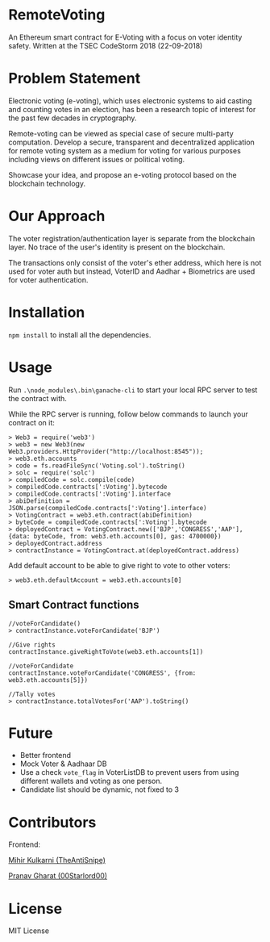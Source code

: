 # RemoteVoting

An Ethereum smart contract for E-Voting with a focus on voter identity safety. Written at the TSEC CodeStorm 2018 (22-09-2018)

# Problem Statement

Electronic voting (e-voting), which uses electronic systems to aid casting and counting votes in an election, has been a research topic of interest for the past few decades in cryptography. 
 
Remote-voting can be viewed as special case of secure multi-party computation. Develop a secure, transparent and decentralized application for  remote voting system as a medium for voting for various purposes including views on different issues or political voting.

Showcase your idea, and propose an e-voting protocol based on the blockchain technology.

# Our Approach

The voter registration/authentication layer is separate from the blockchain layer. No trace of the user's identity is present on the blockchain.

The transactions only consist of the voter's ether address, which here is not used for voter auth but instead, VoterID and Aadhar + Biometrics are used for voter authentication.

# Installation

`npm install` to install all the dependencies.

# Usage

Run `.\node_modules\.bin\ganache-cli` to start your local RPC server to test the contract with.

While the RPC server is running, follow below commands to launch your contract on it:

```
> Web3 = require('web3')
> web3 = new Web3(new Web3.providers.HttpProvider("http://localhost:8545"));
> web3.eth.accounts
> code = fs.readFileSync('Voting.sol').toString()
> solc = require('solc')
> compiledCode = solc.compile(code)
> compiledCode.contracts[':Voting'].bytecode
> compiledCode.contracts[':Voting'].interface
> abiDefinition = JSON.parse(compiledCode.contracts[':Voting'].interface)
> VotingContract = web3.eth.contract(abiDefinition)
> byteCode = compiledCode.contracts[':Voting'].bytecode
> deployedContract = VotingContract.new(['BJP','CONGRESS','AAP'],{data: byteCode, from: web3.eth.accounts[0], gas: 4700000})
> deployedContract.address
> contractInstance = VotingContract.at(deployedContract.address)
```

Add default account to be able to give right to vote to other voters:
```
> web3.eth.defaultAccount = web3.eth.accounts[0]
```

## Smart Contract functions
```
//voteForCandidate()
> contractInstance.voteForCandidate('BJP')

//Give rights
contractInstance.giveRightToVote(web3.eth.accounts[1])

//voteForCandidate
contractInstance.voteForCandidate('CONGRESS', {from: web3.eth.accounts[5]})

//Tally votes
> contractInstance.totalVotesFor('AAP').toString()
```

# Future
- Better frontend
- Mock Voter & Aadhaar DB
- Use a check `vote_flag` in VoterListDB to prevent users from using different wallets and voting as one person.
- Candidate list should be dynamic, not fixed to 3

# Contributors
Frontend:

[Mihir Kulkarni (TheAntiSnipe)](https://github.com/TheAntiSnipe/)

[Pranav Gharat (00Starlord00)](https://github.com/00Starlord00)

# License
MIT License
